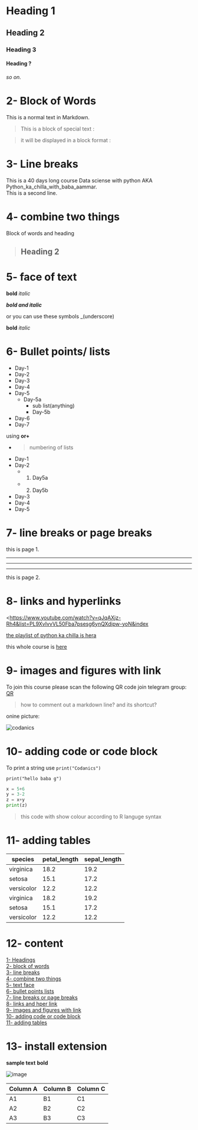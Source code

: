# Heading 1
## Heading 2
### Heading 3
#### Heading ?
###### so on.





# 2- Block of Words

This is a normal text in Markdown.

>This is a block of special text :

>it will be displayed in a block format :

# 3- Line breaks
This is a 40 days long course Data sciense with python AKA
Python_ka_chilla_with_baba_aammar.\
This is a second line.

# 4- combine two things
Block of words and heading

>## Heading 2

# 5- face of text

**bold**
*italic*

***bold and italic***

or you can use these symbols
 _(underscore)

 __bold__
 _italic_

# 6- Bullet points/ lists

- Day-1
- Day-2
- Day-3
- Day-4
- Day-5     
    - Day-5a
        - sub list(anything)
        - Day-5b
- Day-6
- Day-7

using __or+__

- >numbering of lists
- Day-1
- Day-2
  - 1. Day5a
  - 2. Day5b
- Day-3
- Day-4
- Day-5

# 7- line breaks or page breaks

this is page 1.
___
***
---

this is page 2.


# 8- links and hyperlinks


<https://www.youtube.com/watch?v=qJqAXjz-Rh4&list=PL9XvIvvVL50Fba7psesg6ynQXdipw-yoN&index
>

[the playlist of python ka chilla is hera](https://www.youtube.com/watch?v=qJqAXjz-Rh4&list=PL9XvIvvVL50Fba7psesg6ynQXdipw-yoN&index)


[codanics]:https://www.youtube.com/watch?v=qJqAXjz-Rh4&list=PL9XvIvvVL50Fba7psesg6ynQXdipw-yoN&index

this whole course is [here][codanics]



# 9- images and figures with link


To join this course please scan the following QR code join telegram group:
[QR](qr.png)

> how to comment out a markdown line? and its shortcut?

onine picture:

![codanics](https://www.google.com/search?sca_esv=e472bba1732e8ddb&sca_upv=1&sxsrf=ADLYWIJiEs9bpNvCjvw-cupEMFx9kxK7ng:1716625156829&q=codanics&uds=ADvngMh2Gsd1U95AqRLv_MuIJ9BiHs-UqcPW6Kz4numULM5b_x4IVtvQTe-yZWpk9538P6LYZX8Iql6i6qo94q8uXHiYZ2HPJoGbPr0_QNyfZmurQXyEXaDlj75otMkDjw1MSgq9dkIaRwV6IOn4HH_8zIYyET5IlFJnoRIgccD7EGPsEcMpzHgMD5qE_j9sSHMkI2gUXLfgQ_MT1eKvEmjVz688_Hk8S_E41M36OsoncHEJapgBe0s9diUJFI3_QBs9Hsw1Z8oDVmc_J9otKv88WyyIlp3-kQ&udm=2&prmd=ivnsbz&sa=X&ved=2ahUKEwiSvb2Fr6iGAxXO9gIHHYRdAXgQtKgLegQIHBAB&biw=681&bih=640&dpr=1#vhid=-3KVuJG-Yk6cOM&vssid=mosaic)


# 10- adding code or code block

To print a string use `print("Codanics")`

```print("hello baba g")```


```python
x = 5+6
y = 3-2
z = x+y
print(z)
```
>this code with show colour according to R languge syntax

# 11- adding tables

| species | petal_length | sepal_length |
|---------|--------------|--------------|
| virginica    | 18.2           | 19.2      |
| setosa   | 15.1           | 17.2      |
| versicolor    | 12.2           | 12.2      |
| virginica    | 18.2           | 19.2      |
| setosa   | 15.1           | 17.2      |
| versicolor    | 12.2           | 12.2      |

# 12- content

[1- Headings](#1--heading)\
[2- block of words](#2--block-of-words)\
[3- line breaks](#3--line-breaks)\
[4- combine two things](#4--combine-two-things)\
[5- text face](#5--face-of-text)\
[6- bullet points lists](#6--bullet-points-lists)\
[7- line breaks or page breaks](#7--line-breaks-or-page-breaks)\
[8- links and hper link](#8--links-and-hyperlinks)\
[9- images and figures with link](#9--images-and-figures-with-link)\
[10- adding code or code block](#10--adding-code-or-code-block)\
[11- adding tables](#11--adding-tables)


# 13- install extension 

**sample text**
**bold**

![image](qr.png)

Column A | Column B | Column C
---------|----------|---------
 A1 | B1 | C1
 A2 | B2 | C2
 A3 | B3 | C3